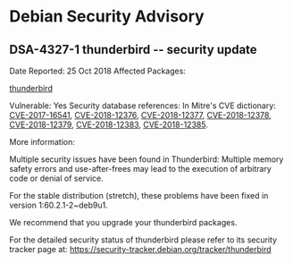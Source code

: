 
Debian Security Advisory
========================


DSA-4327-1 thunderbird -- security update
-----------------------------------------



Date Reported:
25 Oct 2018
Affected Packages:

[thunderbird](https://packages.debian.org/src:thunderbird)

Vulnerable:
Yes
Security database references:
In Mitre's CVE dictionary: [CVE-2017-16541](https://security-tracker.debian.org/tracker/CVE-2017-16541), [CVE-2018-12376](https://security-tracker.debian.org/tracker/CVE-2018-12376), [CVE-2018-12377](https://security-tracker.debian.org/tracker/CVE-2018-12377), [CVE-2018-12378](https://security-tracker.debian.org/tracker/CVE-2018-12378), [CVE-2018-12379](https://security-tracker.debian.org/tracker/CVE-2018-12379), [CVE-2018-12383](https://security-tracker.debian.org/tracker/CVE-2018-12383), [CVE-2018-12385](https://security-tracker.debian.org/tracker/CVE-2018-12385).  

More information:

Multiple security issues have been found in Thunderbird: Multiple memory
safety errors and use-after-frees may lead to the execution of arbitrary
code or denial of service.


For the stable distribution (stretch), these problems have been fixed in
version 1:60.2.1-2~deb9u1.


We recommend that you upgrade your thunderbird packages.


For the detailed security status of thunderbird please refer to
its security tracker page at:
<https://security-tracker.debian.org/tracker/thunderbird>






